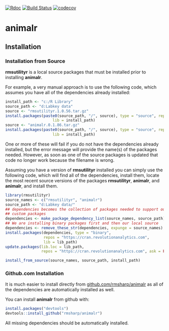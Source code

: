 
[![Rdoc](http://www.rdocumentation.org/badges/version/roxygen2)](http://www.rdocumentation.org/packages/roxygen2) [![Build Status](https://travis-ci.org/rmsharp/animalr.svg?branch=master)](https://travis-ci.org/rmsharp/animalr) [![codecov](https://codecov.io/gh/rmsharp/animalr/branch/master/graph/badge.svg)](https://codecov.io/gh/rmsharp/animalr)

<!-- README.md is generated from README.Rmd. Please edit that file -->
animalr
=======

Installation
------------

### Installation from Source

**rmsutilityr** is a local source packages that must be installed prior to installing **animalr**.

For example, a very manual approach is to use the following code, which assumes you have all of the dependencies already installed:

``` r
install_path <- "c:/R Library"
source_path <- "d:Labkey data"
source <- "rmsutilityr.1.0.56.tar.gz"
install.packages(paste0(source_path, "/", source), type = "source", repos = NULL,
                     lib = install_path)
source <- "animalr.0.1.86.tar.gz"
install.packages(paste0(source_path, "/", source), type = "source", repos = NULL,
                     lib = install_path)
```

One or more of these will fail if you do not have the dependencies already installed, but the error message will provide the name(s) of the packages needed. However, as soon as one of the source packages is updated that code no longer work because the filename is wrong.

Assuming you have a version of **rmsutilityr** installed you can simply use the following code, which will find all of the dependencies, install them, locate the most recent source versions of the packages **rmsutilityr**, **animalr**, and **animalr**, and install them.

``` r
library(rmsutilityr)
source_names <- c("rmsutilityr", "animalr")
source_path <- "d:Labkey data/"
## dependencies becomes the collection of packages needed to support our
## custom packages
dependencies <- make_package_dependency_list(source_names, source_path)
## We are installing binary packages first and then our local source
dependencies <- remove_these_str(dependencies, expunge = source_names)
install.packages(dependencies, type = "binary",
                 repos = "https://cran.revolutionanalytics.com",
                 lib = lib_path)
update.packages(lib.loc = lib_path,
                repos = "https://cran.revolutionanalytics.com", ask = FALSE)

install_from_source(source_names, source_path, install_path)
```

### Github.com Installation

It is much easier to install directly from [github.com/rmsharp/animalr](https://github.com/rmsharp/animalr) as all of the dependencies are automatically installed as well.

You can install **animalr** from github with:

``` r
install.packages("devtools")
devtools::install_github("rmsharp/animalr")
```

All missing dependencies should be automatically installed.
